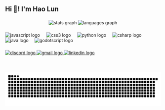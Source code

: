 <h2 align="left">Hi 👋! I'm Hao Lun</h2>

###

<div align="center">
  <img src="https://github-readme-stats.vercel.app/api?username=crispo513&hide_title=false&hide_rank=true&show_icons=true&include_all_commits=true&count_private=true&disable_animations=false&theme=dracula&locale=en&hide_border=false" height="150" alt="stats graph"  />
  <img src="https://github-readme-stats.vercel.app/api/top-langs?username=crispo513&locale=en&hide_title=false&layout=compact&card_width=320&langs_count=5&theme=dracula&hide_border=false" height="150" alt="languages graph"  />
</div>

###

<div align = "left">  
  <img src = "https://cdn.jsdelivr.net/gh/devicons/devicon/icons/javascript/javascript-original.svg" height = "30" alt = "javascript logo"/>
  <img width = "12" />
  <img src = "https://cdn.jsdelivr.net/gh/devicons/devicon/icons/css3/css3-original.svg" height = "30" alt = "css3 logo"/>
  <img width = "12" />
  <img src = "https://cdn.jsdelivr.net/gh/devicons/devicon/icons/python/python-original.svg" height = "30" alt = "python logo"/>
  <img width = "12" />
  <img src = "https://cdn.jsdelivr.net/gh/devicons/devicon/icons/csharp/csharp-original.svg" height = "30" alt = "csharp logo"/>
  <img width = "12" />
  <img src = "https://cdn.jsdelivr.net/gh/devicons/devicon/icons/java/java-original.svg" height = "30" alt = "java logo"/>
  <img width = "12"/>
  <img src = "https://cdn.jsdelivr.net/gh/devicons/devicon@latest/icons/godot/godot-original.svg" height = "30" alt = "godotscript logo"/>
  <img width = "12"/>
</div>

###

<div align="left">
  <a href = "https://discordapp.com/users/525191570631426058">
    <img src = "https://img.shields.io/static/v1?message=Discord&logo=discord&label=&color=7289DA&logoColor=white&labelColor=&style=for-the-badge" height="35" alt="discord logo"  />
  </a>
  <a href="mailto:haolun7788@gmail.com">
    <img src="https://img.shields.io/static/v1?message=Gmail&logo=gmail&label=&color=D14836&logoColor=white&labelColor=&style=for-the-badge" height="35" alt="gmail logo"  />
  </a>
  <a href="https://www.linkedin.com/in/hao-lun-li/"> 
    <img src="https://img.shields.io/static/v1?message=LinkedIn&logo=linkedin&label=&color=0077B5&logoColor=white&labelColor=&style=for-the-badge" height="35" alt="linkedin logo"  />
  </a>
</div>

###

<br clear="both">

![snake gif](https://github.com/crispo513/crispo513/blob/output/github-snake-dark.svg)

###
